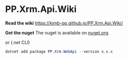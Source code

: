 # PP.Xrm.Api.Wiki
**Read the wiki**
https://kimb-pp.github.io/PP.Xrm.Api.Wiki/

**Get the nuget**
The nuget is available on [nuget.org](https://www.nuget.org/packages/PP.Xrm.WebApi/).

or (.net CLI)


```powershell
dotnet add package PP.Xrm.WebApi --version x.x.x
```
